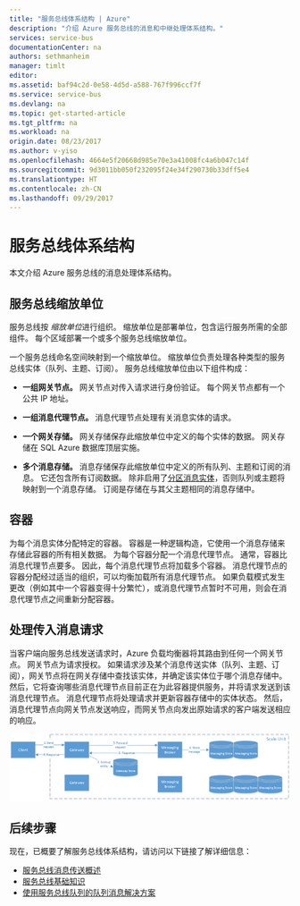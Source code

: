 ```yaml
---
title: "服务总线体系结构 | Azure"
description: "介绍 Azure 服务总线的消息和中继处理体系结构。"
services: service-bus
documentationCenter: na
authors: sethmanheim
manager: timlt
editor: 
ms.assetid: baf94c2d-0e58-4d5d-a588-767f996ccf7f
ms.service: service-bus
ms.devlang: na
ms.topic: get-started-article
ms.tgt_pltfrm: na
ms.workload: na
origin.date: 08/23/2017
ms.author: v-yiso
ms.openlocfilehash: 4664e5f20668d985e70e3a41008fc4a6b047c14f
ms.sourcegitcommit: 9d3011bb050f232095f24e34f290730b33dff5e4
ms.translationtype: HT
ms.contentlocale: zh-CN
ms.lasthandoff: 09/29/2017
---
```

# <a name="service-bus-architecture"></a>服务总线体系结构

本文介绍 Azure 服务总线的消息处理体系结构。

## <a name="service-bus-scale-units"></a>服务总线缩放单位

服务总线按 *缩放单位*进行组织。 缩放单位是部署单位，包含运行服务所需的全部组件。 每个区域部署一个或多个服务总线缩放单位。

一个服务总线命名空间映射到一个缩放单位。 缩放单位负责处理各种类型的服务总线实体（队列、主题、订阅）。 服务总线缩放单位由以下组件构成：

* **一组网关节点。** 网关节点对传入请求进行身份验证。 每个网关节点都有一个公共 IP 地址。

- **一组消息代理节点。** 消息代理节点处理有关消息实体的请求。

- **一个网关存储。** 网关存储保存此缩放单位中定义的每个实体的数据。 网关存储在 SQL Azure 数据库顶层实施。

- **多个消息存储。** 消息存储保存此缩放单位中定义的所有队列、主题和订阅的消息。 它还包含所有订阅数据。 除非启用了[分区消息实体](./service-bus-partitioning.md)，否则队列或主题将映射到一个消息存储。 订阅是存储在与其父主题相同的消息存储中。 

## <a name="containers"></a>容器
为每个消息实体分配特定的容器。 容器是一种逻辑构造，它使用一个消息存储来存储此容器的所有相关数据。 为每个容器分配一个消息代理节点。 通常，容器比消息代理节点要多。 因此，每个消息代理节点将加载多个容器。 消息代理节点的容器分配经过适当的组织，可以均衡加载所有消息代理节点。 如果负载模式发生更改（例如其中一个容器变得十分繁忙），或消息代理节点暂时不可用，则会在消息代理节点之间重新分配容器。

## <a name="processing-of-incoming-messaging-requests"></a>处理传入消息请求

当客户端向服务总线发送请求时，Azure 负载均衡器将其路由到任何一个网关节点。 网关节点为请求授权。 如果请求涉及某个消息传送实体（队列、主题、订阅），网关节点将在网关存储中查找该实体，并确定该实体位于哪个消息存储中。 然后，它将查询哪些消息代理节点目前正在为此容器提供服务，并将请求发送到该消息代理节点。 消息代理节点将处理请求并更新容器存储中的实体状态。 然后，消息代理节点向网关节点发送响应，而网关节点向发出原始请求的客户端发送相应的响应。

![处理传入消息请求](./media/service-bus-architecture/IC690644.png)

## <a name="next-steps"></a>后续步骤
现在，已概要了解服务总线体系结构，请访问以下链接了解详细信息：

- [服务总线消息传送概述](./service-bus-messaging-overview.md)
- [服务总线基础知识](./service-bus-fundamentals-hybrid-solutions.md)
- [使用服务总线队列的队列消息解决方案](./service-bus-dotnet-multi-tier-app-using-service-bus-queues.md)